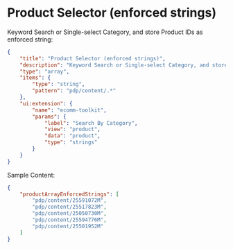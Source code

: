 # Product Selector (enforced strings)

Keyword Search or Single-select Category, and store Product IDs as enforced string:

```json
{
	"title": "Product Selector (enforced strings)",
	"description": "Keyword Search or Single-select Category, and store Product IDs as enforced string",
	"type": "array",
	"items": {
		"type": "string",
		"pattern": "pdp/content/.*"
	},
	"ui:extension": {
		"name": "ecomm-toolkit",
		"params": {
			"label": "Search By Category",
			"view": "product",
			"data": "product",
			"type": "strings"
		}
	}
}
```

Sample Content:

```json
{
	"productArrayEnforcedStrings": [
		"pdp/content/25591072M",
		"pdp/content/25517823M",
		"pdp/content/25050730M",
		"pdp/content/25594776M",
		"pdp/content/25501952M"
	]
}
```
